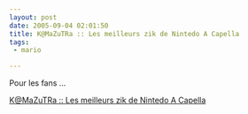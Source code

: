 ```yaml
---
layout: post
date: 2005-09-04 02:01:50
title: K@MaZuTRa :: Les meilleurs zik de Nintedo A Capella
tags:
 - mario

---
```


Pour les fans ...

[K@MaZuTRa :: Les meilleurs zik de Nintedo A Capella](http://www.kamazutra.be/nintendo/)
